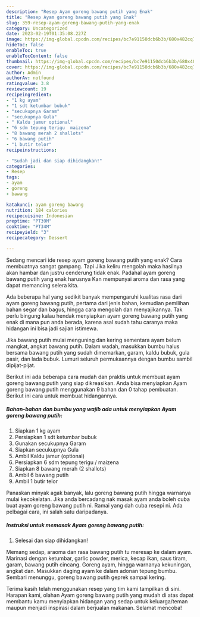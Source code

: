 ```yaml
---
description: "Resep Ayam goreng bawang putih yang Enak"
title: "Resep Ayam goreng bawang putih yang Enak"
slug: 359-resep-ayam-goreng-bawang-putih-yang-enak
category: Uncategorized
date: 2023-02-19T01:35:08.227Z
image: https://img-global.cpcdn.com/recipes/bc7e91150dcb6b3b/680x482cq70/ayam-goreng-bawang-putih-foto-resep-utama.jpg
hideToc: false
enableToc: true
enableTocContent: false
thumbnail: https://img-global.cpcdn.com/recipes/bc7e91150dcb6b3b/680x482cq70/ayam-goreng-bawang-putih-foto-resep-utama.jpg
cover: https://img-global.cpcdn.com/recipes/bc7e91150dcb6b3b/680x482cq70/ayam-goreng-bawang-putih-foto-resep-utama.jpg
author: Admin
authorAv: notfound
ratingvalue: 3.8
reviewcount: 19
recipeingredient:
- "1 kg ayam"
- "1 sdt ketumbar bubuk"
- "secukupnya Garam"
- "secukupnya Gula"
- " Kaldu jamur optional"
- "6 sdm tepung terigu  maizena"
- "8 bawang merah 2 shallots"
- "6 bawang putih"
- "1 butir telor"
recipeinstructions:

- "Sudah jadi dan siap dihidangkan!"
categories:
- Resep
tags:
- ayam
- goreng
- bawang

katakunci: ayam goreng bawang 
nutrition: 184 calories
recipecuisine: Indonesian
preptime: "PT39M"
cooktime: "PT34M"
recipeyield: "3"
recipecategory: Dessert

---
```



Sedang mencari ide resep ayam goreng bawang putih yang enak? Cara membuatnya sangat gampang. Tapi Jika keliru mengolah maka hasilnya akan hambar dan justru cenderung tidak enak. Padahal ayam goreng bawang putih yang enak harusnya Kan mempunyai aroma dan rasa yang dapat memancing selera kita.


Ada beberapa hal yang sedikit banyak mempengaruhi kualitas rasa dari ayam goreng bawang putih, pertama dari jenis bahan, kemudian pemilihan bahan segar dan bagus, hingga cara mengolah dan menyajikannya. Tak perlu bingung kalau hendak menyiapkan ayam goreng bawang putih yang enak di mana pun anda berada, karena asal sudah tahu caranya maka hidangan ini bisa jadi sajian istimewa.

Jika bawang putih mulai menguning dan kering sementara ayam belum mangkat, angkat bawang putih. Dalam wadah, masukkan bumbu halus bersama bawang putih yang sudah dimemarkan, garam, kaldu bubuk, gula pasir, dan lada bubuk. Lumuri seluruh permukaannya dengan bumbu sambil dipijat-pijat.


Berikut ini ada beberapa cara mudah dan praktis untuk membuat ayam goreng bawang putih yang siap dikreasikan. Anda bisa menyiapkan Ayam goreng bawang putih menggunakan 9 bahan dan 0 tahap pembuatan. Berikut ini cara untuk membuat hidangannya.

<!--inarticleads1-->

##### Bahan-bahan dan bumbu yang wajib ada untuk menyiapkan Ayam goreng bawang putih:

1. Siapkan 1 kg ayam
1. Persiapkan 1 sdt ketumbar bubuk
1. Gunakan secukupnya Garam
1. Siapkan secukupnya Gula
1. Ambil  Kaldu jamur (optional)
1. Persiapkan 6 sdm tepung terigu / maizena
1. Siapkan 8 bawang merah (2 shallots)
1. Ambil 6 bawang putih
1. Ambil 1 butir telor


Panaskan minyak agak banyak, lalu goreng bawang putih hingga warnanya mulai kecokelatan. Jika anda bercadang nak masak ayam anda boleh cuba buat ayam goreng bawang putih ni. Ramai yang dah cuba resepi ni. Ada pelbagai cara, ini salah satu daripadanya. 

<!--inarticleads2-->

##### Instruksi untuk memasak Ayam goreng bawang putih:


1. Selesai dan siap dihidangkan!

Memang sedap, araoma dan rasa bawang putih tu meresap ke dalam ayam. Marinasi dengan ketumbar, garlic powder, merica, kecap ikan, saus tiram, garam, bawang putih cincang. Goreng ayam, hingga warnanya kekuningan, angkat dan. Masukkan daging ayam ke dalam adonan tepung bumbu. Sembari menunggu, goreng bawang putih geprek sampai kering. 

Terima kasih telah menggunakan resep yang tim kami tampilkan di sini. Harapan kami, olahan Ayam goreng bawang putih yang mudah di atas dapat membantu kamu menyiapkan hidangan yang sedap untuk keluarga/teman maupun menjadi inspirasi dalam berjualan makanan. Selamat mencoba!
